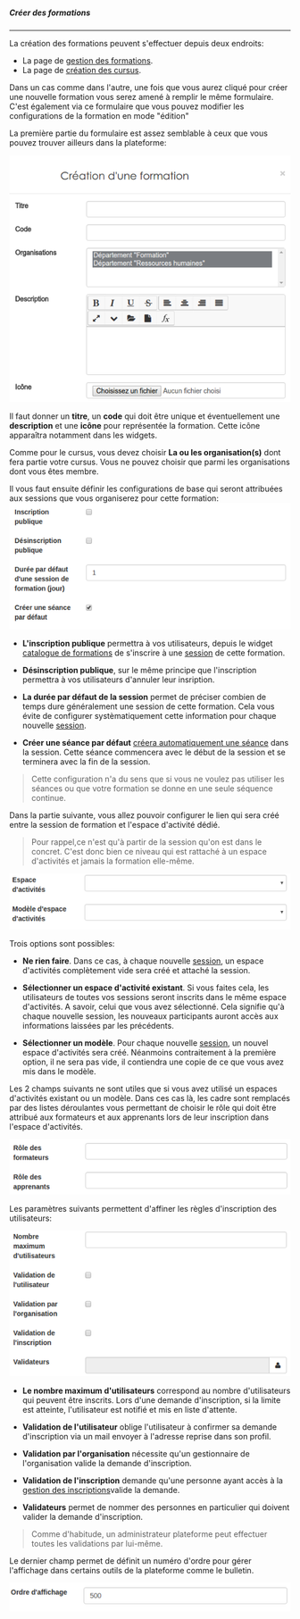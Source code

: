##### Créer des formations
---
La création des formations peuvent s'effectuer depuis deux endroits:
* La page de [gestion des formations](admin-trainings.md).
* La page de [création des cursus](create-cursus.md).

Dans un cas comme dans l'autre, une fois que vous aurez cliqué pour créer une nouvelle formation vous serez amené à remplir le même formulaire. C'est également via ce formulaire que vous pouvez modifier les configurations de la formation en mode "édition"

La première partie du formulaire est assez semblable à ceux que vous pouvez trouver ailleurs dans la plateforme:

![](images/cursus-fig58.png)

Il faut donner un **titre**, un **code** qui doit être unique et éventuellement une **description** et une **icône** pour représentée la formation. Cette icône apparaîtra notamment dans les widgets. 

Comme pour le cursus, vous devez choisir **La ou les organisation(s)** dont fera partie votre cursus. Vous ne pouvez choisir que parmi les organisations dont vous êtes membre. 

Il vous faut ensuite définir les configurations de base qui seront attribuées aux sessions que vous organiserez pour cette formation:
![](images/cursus-fig59.png)

* **L'inscription publique** permettra à vos utilisateurs, depuis le widget [catalogue de formations](formationslisting.md) de s'inscrire à une [session](admin-sessions.md) de cette formation.

* **Désinscription publique**, sur le même principe que l'inscription permettra à vos utilisateurs d'annuler leur insription.

* **La durée par défaut de la session** permet de préciser combien de temps dure généralement une session de cette formation. Cela vous évite de configurer systèmatiquement cette information pour chaque nouvelle [session](create-sessions.md). 

* **Créer une séance par défaut** [créera automatiquement une séance](create-sessions-events.md) dans la session. Cette séance commencera avec le début de la session et se terminera avec la fin de la session. 
>Cette configuration n'a du sens que si vous ne voulez pas utiliser les séances ou que votre formation se donne en une seule séquence continue. 

Dans la partie suivante, vous allez pouvoir configurer le lien qui sera créé entre la session de formation et l'espace d'activité dédié.

> Pour rappel,ce n'est qu'à partir de la session qu'on est dans le concret. C'est donc bien ce niveau qui est rattaché à un espace d'activités et jamais la formation elle-même.

![](images/cursus-fig60.png)

Trois options sont possibles:
* **Ne rien faire**. Dans ce cas, à chaque nouvelle [session](create-sessions.md), un espace d'activités complètement vide sera créé et attaché la session. 

* **Sélectionner un espace d'activité existant**. Si vous faites cela, les utilisateurs de toutes vos sessions seront inscrits dans le même espace d'activités. A savoir, celui que vous avez sélectionné. Cela signifie qu'à chaque nouvelle session, les nouveaux participants auront accès aux informations laissées par les précédents.

* **Sélectionner un modèle**. Pour chaque nouvelle [session](create-sessions.md), un nouvel espace d'activités sera créé. Néanmoins contraitement à la première option, il ne sera pas vide, il contiendra une copie de ce que vous avez mis dans le modèle. 

Les 2 champs suivants ne sont utiles que si vous avez utilisé un espaces d'activités existant ou un modèle.  Dans ces cas là, les cadre sont remplacés par des listes déroulantes vous permettant de choisir le rôle qui doit être attribué aux formateurs et aux apprenants lors de leur inscription dans l'espace d'activités. 

![](images/cursus-fig61.png)

Les paramètres suivants permettent d'affiner les règles d'inscription des utilisateurs:

![](images/cursus-fig62.png)

* **Le nombre maximum d'utilisateurs** correspond au nombre d'utilisateurs qui peuvent être inscrits. Lors d'une demande d'inscription, si la limite est atteinte, l'utilisateur est notifié et mis en liste d'attente.

* **Validation de  l'utilisateur** oblige l'utilisateur à confirmer sa demande d'inscription via un mail envoyer à l'adresse reprise dans son profil.

* **Validation par l'organisation** nécessite qu'un gestionnaire de l'organisation valide la demande d'inscription.
* **Validation de l'inscription** demande qu'une personne ayant accès à la [gestion des inscriptions](insriptions-admin.md)valide la demande.

* **Validateurs** permet de nommer des personnes en particulier qui doivent valider la demande d'inscription.

> Comme d'habitude, un administrateur plateforme peut effectuer toutes les validations par lui-même. 

Le dernier champ permet de définit un numéro d'ordre pour gérer l'affichage dans certains outils de la plateforme comme le bulletin.

![](images/cursus-fig63.png)